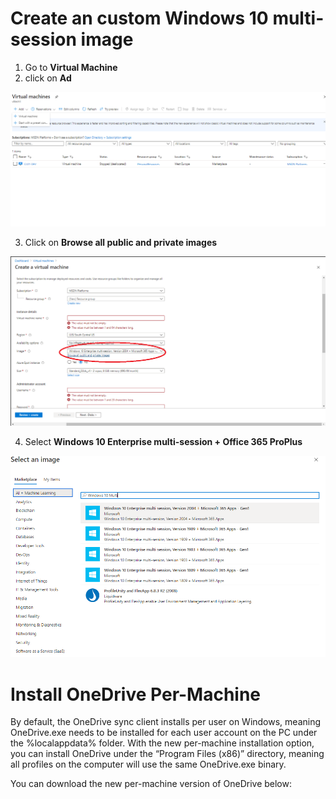 # Create an custom Windows 10 multi-session image

1. Go to **Virtual Machine**
2. click on **Ad**

<img src="https://github.com/v8techit/Windows-Virtual-Desktop/blob/master/Media/Add_VM.PNG"/>

3. Click on **Browse all public and private images**

<img src="https://github.com/v8techit/Windows-Virtual-Desktop/blob/master/Media/Browse_Images.png"/>

4. Select **Windows 10 Enterprise multi-session + Office 365 ProPlus**

<img src="https://github.com/v8techit/Windows-Virtual-Desktop/blob/master/Media/Select_Image.PNG"/>

# Install OneDrive Per-Machine

By default, the OneDrive sync client installs per user on Windows, meaning OneDrive.exe needs to be installed for each user account on the PC under the %localappdata% folder. With the new per-machine installation option, you can install OneDrive under the “Program Files (x86)” directory, meaning all profiles on the computer will use the same OneDrive.exe binary.

You can download the new per-machine version of OneDrive below:
